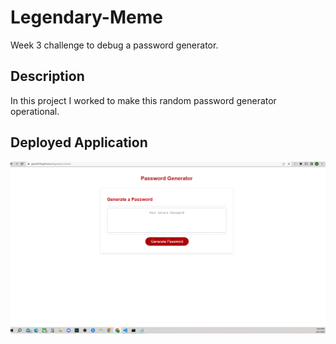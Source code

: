 # Legendary-Meme
 Week 3 challenge to debug a password generator.
 ## Description
In this project I worked to make this random password generator operational.
## Deployed Application 
![Alt text](<assets\Screenshot (22).png>)
